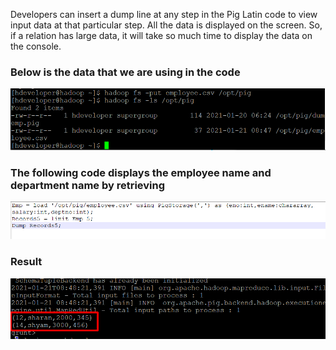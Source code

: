 Developers can insert a dump line at any step in the Pig Latin code to view input data
at that particular step. All the data is displayed on the screen. So, if a relation has large
data, it will take so much time to display the data on the console.

### Below is the data that we are using in the code
![Alt text](/screen_shots/Screenshot_Lab1.png?raw=true "Simple Code on Pig")

### The following code displays the employee name and department name by retrieving
![Alt text](/screen_shots/Screenshot_Lab2.png?raw=true "Simple Code on Pig")

### Result
![Alt text](/screen_shots/Screenshot_Lab3.png?raw=true "Simple Code on Pig")
